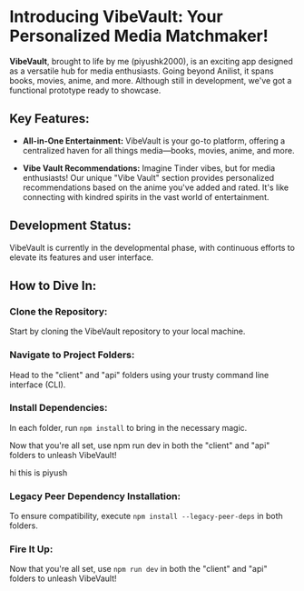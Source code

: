 # Introducing VibeVault: Your Personalized Media Matchmaker!

**VibeVault**, brought to life by me (piyushk2000), is an exciting app designed as a versatile hub for media enthusiasts. Going beyond Anilist, it spans books, movies, anime, and more. Although still in development, we've got a functional prototype ready to showcase.

## Key Features:

- **All-in-One Entertainment:** VibeVault is your go-to platform, offering a centralized haven for all things media—books, movies, anime, and more.

- **Vibe Vault Recommendations:** Imagine Tinder vibes, but for media enthusiasts! Our unique "Vibe Vault" section provides personalized recommendations based on the anime you've added and rated. It's like connecting with kindred spirits in the vast world of entertainment.

## Development Status:

VibeVault is currently in the developmental phase, with continuous efforts to elevate its features and user interface.

## How to Dive In:

### Clone the Repository:

Start by cloning the VibeVault repository to your local machine.

### Navigate to Project Folders:

Head to the "client" and "api" folders using your trusty command line interface (CLI).

### Install Dependencies:

In each folder, run `npm install` to bring in the necessary magic.

Now that you're all set, use npm run dev in both the "client" and "api" folders to unleash VibeVault!


hi this is piyush
### Legacy Peer Dependency Installation:

To ensure compatibility, execute `npm install --legacy-peer-deps` in both folders.

### Fire It Up:

Now that you're all set, use `npm run dev` in both the "client" and "api" folders to unleash VibeVault!
